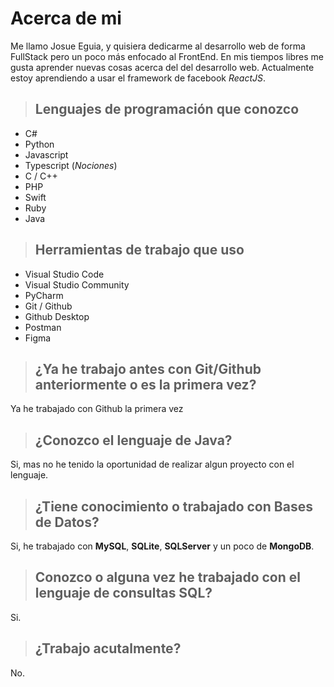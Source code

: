 # **Acerca de mi**
Me llamo Josue Eguia, y quisiera dedicarme al desarrollo web de forma FullStack pero un poco más enfocado al FrontEnd. En mis tiempos libres me gusta aprender nuevas cosas acerca del del desarrollo web.
Actualmente estoy aprendiendo a usar el framework de facebook *ReactJS*.

> ## Lenguajes de programación que conozco
- C#
- Python
- Javascript
- Typescript (*Nociones*)
- C / C++
- PHP
- Swift
- Ruby
- Java

> ## Herramientas de trabajo que uso
- Visual Studio Code
- Visual Studio Community
- PyCharm
- Git / Github
- Github Desktop
- Postman
- Figma

> ## ¿Ya he trabajo antes con Git/Github anteriormente o es la primera vez?
Ya he trabajado con Github la primera vez

> ## ¿Conozco el lenguaje de Java?
Si, mas no he tenido la oportunidad de realizar algun proyecto con el lenguaje.

> ## ¿Tiene conocimiento o trabajado con Bases de Datos?
Si, he trabajado con **MySQL**, **SQLite**, **SQLServer** y un poco de **MongoDB**.

> ## Conozco o alguna vez he trabajado con el lenguaje de consultas SQL?
Si.

> ## ¿Trabajo acutalmente?
No.